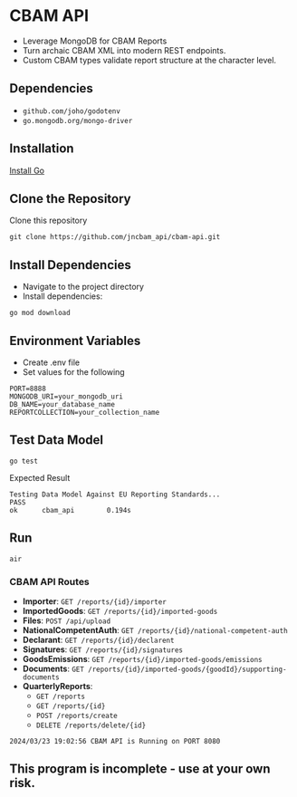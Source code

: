 # CBAM API

- Leverage MongoDB for CBAM Reports
- Turn archaic CBAM XML into modern REST endpoints.
- Custom CBAM types validate report structure at the character level.

## Dependencies
- `github.com/joho/godotenv`
- `go.mongodb.org/mongo-driver`

## Installation

[Install Go](https://go.dev/doc/install)

## Clone the Repository

Clone this repository

```
git clone https://github.com/jncbam_api/cbam-api.git 
```

## Install Dependencies

- Navigate to the project directory
- Install dependencies:

```
go mod download
```

## Environment Variables

- Create .env file
- Set values for the following
```
PORT=8888
MONGODB_URI=your_mongodb_uri
DB_NAME=your_database_name
REPORTCOLLECTION=your_collection_name
```

## Test Data Model
```
go test
```

Expected Result

```
Testing Data Model Against EU Reporting Standards...
PASS
ok      cbam_api        0.194s
```


## Run

```
air
```



### CBAM API Routes

- **Importer**: `GET /reports/{id}/importer`
- **ImportedGoods**: `GET /reports/{id}/imported-goods`
- **Files**: `POST /api/upload`
- **NationalCompetentAuth**: `GET /reports/{id}/national-competent-auth`
- **Declarant**: `GET /reports/{id}/declarent`
- **Signatures**: `GET /reports/{id}/signatures`
- **GoodsEmissions**: `GET /reports/{id}/imported-goods/emissions`
- **Documents**: `GET /reports/{id}/imported-goods/{goodId}/supporting-documents`
- **QuarterlyReports**:
  - `GET /reports`
  - `GET /reports/{id}`
  - `POST /reports/create`
  - `DELETE /reports/delete/{id}`

`2024/03/23 19:02:56 CBAM API is Running on PORT 8080`

## This program is incomplete - use at your own risk. 


